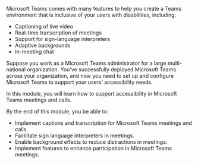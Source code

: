 Microsoft Teams comes with many features to help you create a Teams environment that is inclusive of your users with disabilities, including:

- Captioning of live video
- Real-time transcription of meetings
- Support for sign-language interpreters
- Adaptive backgrounds
- In-meeting chat

Suppose you work as a Microsoft Teams administrator for a large multi-national organization. You’ve successfully deployed Microsoft Teams across your organization, and now you need to set up and configure Microsoft Teams to support your users’ accessibility needs.

In this module, you will learn how to support accessibility in Microsoft Teams meetings and calls.

By the end of this module, you be able to:

- Implement captions and transcription for Microsoft Teams meetings and calls.
- Facilitate sign language interpreters in meetings.
- Enable background effects to reduce distractions in meetings.
- Implement features to enhance participation in Microsoft Teams meetings.
